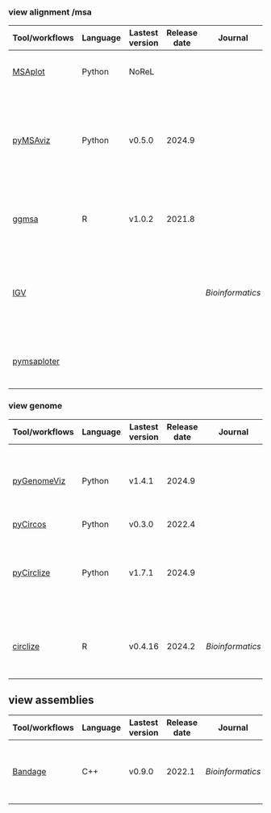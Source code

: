 ### view alignment /msa
| Tool/workflows | Language | Lastest version | Release date | Journal | Pub Date | Paper title | Notes |
| -------------- | -------- | --------------- | ------------ | ------- | -------- | ----------- | ----- |
| [MSAplot](https://github.com/mourisl/MSAplot) | Python | NoReL|||| Plot multiple sequence alignment (MSA) | Jupyter notes
| [pyMSAviz](https://github.com/moshi4/pyMSAviz) | Python | v0.5.0 | 2024.9 || 2022 |Shimoyama Y. (2022). pyMSAviz: MSA visualization python package for sequence analysis [Computer software]
| [ggmsa](https://github.com/YuLab-SMU/ggmsa) | R | v1.0.2 | 2021.8 |||Visualizing publication-quality multiple sequence alignment using ggplot2 | | CRAN移除了 |
| [IGV](https://igv.org) |||| _Bioinformatics_ | 2012.4 | [Integrative Genomics Viewer (IGV): high-performance genomics data visualization and exploration](https://doi.org/10.1093/bib/bbs017)
| [pymsaploter](https://github.com/orangeSi/pymsaploter) |||||| plot Multiple Sequence Alignment(MSA) of Clustal by python package | nuc only

### view genome
| Tool/workflows | Language | Lastest version | Release date | Journal | Pub Date | Paper title | Notes |
| -------------- | -------- | --------------- | ------------ | ------- | -------- | ----------- | ----- |
| [pyGenomeViz](https://github.com/moshi4/pyGenomeViz) | Python | v1.4.1 | 2024.9 || 2024 | pyGenomeViz: A genome visualization python package for comparative genomics
| [pyCircos](https://github.com/ponnhide/pyCircos) | Python | v0.3.0 | 2022.4
| [pyCirclize](https://github.com/moshi4/pyCirclize) | Python | v1.7.1 | 2024.9 ||| Shimoyama Y. (2022). pyCirclize: Circular visualization in Python [Computer software]
| [circlize](https://cran.r-project.org/web/packages/circlize/) | R | v0.4.16 | 2024.2 | _Bioinformatics_ | 2014.6 | [circlize implements and enhances circular visualization in R.](https://doi.org/10.1093/bioinformatics/btu393)

## view assemblies
| Tool/workflows | Language | Lastest version | Release date | Journal | Pub Date | Paper title | Notes |
| -------------- | -------- | --------------- | ------------ | ------- | -------- | ----------- | ----- |
| [Bandage](https://github.com/rrwick/Bandage) | C++ | v0.9.0 | 2022.1 | _Bioinformatics_ | 2015.6 | [Bandage: interactive visualization of de novo genome assemblies](https://doi.org/10.1093/bioinformatics/btv383)
